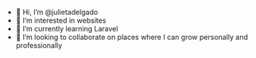 - 👋 Hi, I’m @julietadelgado
- 👀 I’m interested in websites
- 🌱 I’m currently learning Laravel
- 💞️ I’m looking to collaborate on places where I can grow personally and professionally
<!-- - 📫 How to reach me ... -->

<!---
julietadelgado/julietadelgado is a ✨ special ✨ repository because its `README.md` (this file) appears on your GitHub profile.
You can click the Preview link to take a look at your changes.
--->
